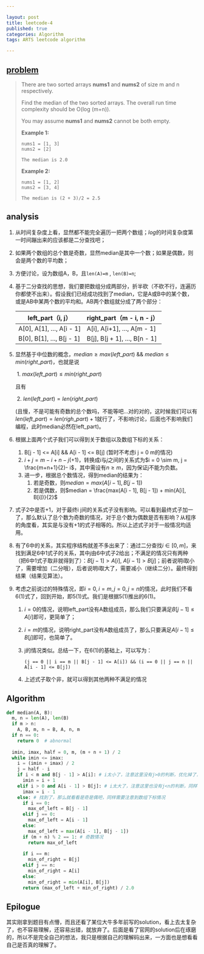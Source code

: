 ```yaml
---

layout: post
title: leetcode-4
published: true
categories: Algorithm
tags: ARTS leetcode algorithm

---
```


## [problem](https://leetcode.com/problems/median-of-two-sorted-arrays/)

> There are two sorted arrays **nums1** and **nums2** of size m and n respectively.
>
> Find the median of the two sorted arrays. The overall run time complexity should be O(log (m+n)).
>
> You may assume **nums1** and **nums2** cannot be both empty.
>
> **Example 1:**
>
> ```
> nums1 = [1, 3]
> nums2 = [2]
> 
> The median is 2.0
> ```
>
> **Example 2:**
>
> ```
> nums1 = [1, 2]
> nums2 = [3, 4]
> 
> The median is (2 + 3)/2 = 2.5
> ```

## analysis

1. 从时间复杂度上看，显然都不能完全遍历一把两个数组；$log$的时间复杂度第一时间蹦出来的应该都是二分查找吧；

2. 如果两个数组的总个数是奇数，显然median是其中一个数；如果是偶数，则会是两个数的平均数；

3. 方便讨论，设为数组A，B，且`len(A)=m` , `len(B)=n`;

4. 基于二分查找的思想，我们要把数组分成两部分，折半砍（不砍不行，连遍历你都使不出来）。假设我们已经成功找到了median，它是A或B中的某个数，或是AB中某两个数的平均和。AB两个数组就分成了两个部分：

   | left_part（i, j）       | right_part（m - i, n - j）  |
   | ----------------------- | --------------------------- |
   | A[0], A[1], …, A[i - 1] | A[i], A[i+1], …, A[m - 1]   |
   | B[0], B[1], …, B[j - 1] | B[j], B[j + 1], …, B[n - 1] |

5. 显然基于中位数的概念，$median\geq max(left\_part)$ && $median \leq min(right\_part)$，也就是说

   ​	1. $max(left\_part) \leq min(right\_part)$

   且有

   ​	2. $len(left\_part) = len(right\_part)$

    (且慢，不是可能有奇数的总个数吗，不能等吧…对的对的，这时候我们可以有$len(left\_part) = len(righ\_part) + 1$就行了，不影响讨论，后面也不影响我们编程，此时median必然在left_part)。

6. 根据上面两个式子我们可以得到关于数组以及数组下标的关系：

   1. B[j - 1] <= A[i] && A[i - 1] <= B[j] (暂时不考虑i j = 0 m的情况)
   2. $i + j = m - i + n - j (+ 1)$，转换成$i$与$j$之间的关系式为$i = 0 \sim m, j = \frac{m+n+1}{2}- i$，其中需设有$n\geq m$，因为保证j不能为负数。
   3. 进一步，根据总个数情况，得到median的结果为：
      1. 若是奇数，则$median = max(A[i - 1], B[j - 1])$
      2. 若是偶数，则$median = \frac{max(A[i - 1], B[j - 1]) + min(A[i], B[i])}{2}$

7. 式子2中是否+1，对于最终i j间的关系式子没有影响。可以看到最终式子加一了，那么默认了总个数为奇数的情况，对于总个数为偶数是否有影响？从程序的角度看，其实是与没有$+1$的式子相等的。所以上述式子对于一般情况均适用。

8. 有了6中的关系，其实程序结构就差不多出来了：通过二分查找$i \in [0, m]$，来找到满足6中1式子的关系，其中$j$由6中式子2给出；不满足的情况只有两种（把6中1式子取非就得到了）：$B[j - 1] > A[i]$, $A[i - 1] > B[j]$；前者说明i取小了，需要增加（二分哦），后者说明i取大了，需要减小（继续二分）。最终得到结果（结果见算法）。

9. 考虑之前说过的特殊情况，即$i = 0, i = m, j = 0, j = n$的情况，此时我们不看6(1)式了，回到开始，即5(1)式。我们是根据5(1)推出的6(1)。

   1. $i = 0$的情况，说明left_part没有A数组成员，那么我们只要满足$B[j - 1] \leq A[i]$即可，更简单了；

   2. $i = m$的情况，说明right_part没有A数组成员了，那么只要满足$A[i -1] \leq B[j]$即可，也简单了。

   3. j的情况类似。总结一下，在6(1)的基础上，可以写为：

      `(j == 0 || i == m || B[j - 1] <= A[i]) && (i == 0 || j == n || A[i - 1] <= B[j])`

   4. 上述式子取个非，就可以得到其他两种不满足的情况

## Algorithm 

```python
def median(A, B):
  m, n = len(A), len(B)
  if m > n:
    A, B, m, n = B, A, n, m
  if n == 0:
    return 0  # abnormal
  
  imin, imax, half = 0, m, (m + n + 1) / 2
  while imin <= imax:
    i = (imin + imax) / 2
    j = half - i
    if i < m and B[j - 1] > A[i]: # i太小了，注意这里没有j>0的判断，优化掉了，可以想想为啥？
      imin = i + 1
    elif i > 0 and A[i - 1] > B[j]: # i太大了，注意这里也没有j<n的判断，同样的小优化
      imax = i - 1
    else: # 找到了，那么就看看是奇是偶吧，同样需要注意到数组下标情况
      if i == 0:
        max_of_left = B[j - 1]
      elif j == 0:
        max_of_left = A[i - 1]
      else:
        max_of_left = max(A[i - 1], B[j - 1])
      if (m + n) % 2 == 1: # 奇数情况
      	return max_of_left
      
      if i == m:
        min_of_right = B[j]
      elif j == n:
        min_of_right = A[i]
      else:
        min_of_right = min(A[i], B[j])
      return (max_of_left + min_of_right) / 2.0
```



## Epilogue

其实刚拿到题目有点懵，而且还看了某位大牛多年前写的solution，看上去太复杂了，也不容易理解，还容易出错，就放弃了。后面是看了官网的solution后在琢磨的，所以不是完全自己的想法，我只是根据自己的理解码出来，一方面也是想看看自己是否真的理解了。